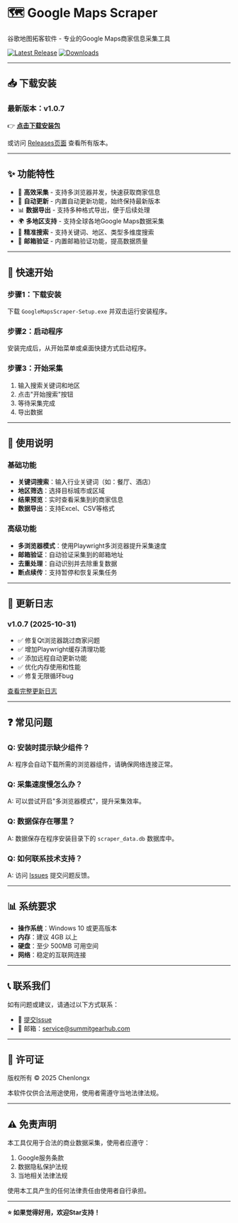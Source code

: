 # 🗺️ Google Maps Scraper

谷歌地图拓客软件 - 专业的Google Maps商家信息采集工具

[![Latest Release](https://img.shields.io/github/v/release/Chenlongx/gogole_maps)](https://github.com/Chenlongx/gogole_maps/releases/latest)
[![Downloads](https://img.shields.io/github/downloads/Chenlongx/gogole_maps/total)](https://github.com/Chenlongx/gogole_maps/releases)

---

## 📥 下载安装

### 最新版本：v1.0.7

👉 **[点击下载安装包](https://github.com/Chenlongx/gogole_maps/releases/download/v1.0.7/GoogleMapsScraper-Setup.exe)**

或访问 [Releases页面](https://github.com/Chenlongx/gogole_maps/releases) 查看所有版本。

---

## ✨ 功能特性

- 🚀 **高效采集** - 支持多浏览器并发，快速获取商家信息
- 🔄 **自动更新** - 内置自动更新功能，始终保持最新版本
- 📊 **数据导出** - 支持多种格式导出，便于后续处理
- 🌍 **多地区支持** - 支持全球各地Google Maps数据采集
- 🎯 **精准搜索** - 支持关键词、地区、类型多维度搜索
- 📧 **邮箱验证** - 内置邮箱验证功能，提高数据质量

---

## 🚀 快速开始

### 步骤1：下载安装
下载 `GoogleMapsScraper-Setup.exe` 并双击运行安装程序。

### 步骤2：启动程序
安装完成后，从开始菜单或桌面快捷方式启动程序。

### 步骤3：开始采集
1. 输入搜索关键词和地区
2. 点击"开始搜索"按钮
3. 等待采集完成
4. 导出数据

---

## 📖 使用说明

### 基础功能
- **关键词搜索**：输入行业关键词（如：餐厅、酒店）
- **地区筛选**：选择目标城市或区域
- **结果预览**：实时查看采集到的商家信息
- **数据导出**：支持Excel、CSV等格式

### 高级功能
- **多浏览器模式**：使用Playwright多浏览器提升采集速度
- **邮箱验证**：自动验证采集到的邮箱地址
- **去重处理**：自动识别并去除重复数据
- **断点续传**：支持暂停和恢复采集任务

---

## 🔄 更新日志

### v1.0.7 (2025-10-31)
- ✅ 修复Qt浏览器跳过商家问题
- ✅ 增加Playwright缓存清理功能
- ✅ 添加远程自动更新功能
- ✅ 优化内存使用和性能
- ✅ 修复无限循环bug

[查看完整更新日志](https://github.com/Chenlongx/gogole_maps/releases)

---

## ❓ 常见问题

### Q: 安装时提示缺少组件？
A: 程序会自动下载所需的浏览器组件，请确保网络连接正常。

### Q: 采集速度慢怎么办？
A: 可以尝试开启"多浏览器模式"，提升采集效率。

### Q: 数据保存在哪里？
A: 数据保存在程序安装目录下的 `scraper_data.db` 数据库中。

### Q: 如何联系技术支持？
A: 访问 [Issues](https://github.com/Chenlongx/gogole_maps/issues) 提交问题反馈。

---

## 📊 系统要求

- **操作系统**：Windows 10 或更高版本
- **内存**：建议 4GB 以上
- **硬盘**：至少 500MB 可用空间
- **网络**：稳定的互联网连接

---

## 📞 联系我们

如有问题或建议，请通过以下方式联系：

- 💬 [提交Issue](https://github.com/Chenlongx/gogole_maps/issues/new)
- 📧 邮箱：service@summitgearhub.com

---

## 📄 许可证

版权所有 © 2025 Chenlongx

本软件仅供合法用途使用，使用者需遵守当地法律法规。

---

## ⚠️ 免责声明

本工具仅用于合法的商业数据采集，使用者应遵守：
1. Google服务条款
2. 数据隐私保护法规
3. 当地相关法律法规

使用本工具产生的任何法律责任由使用者自行承担。

---

**⭐ 如果觉得好用，欢迎Star支持！**

